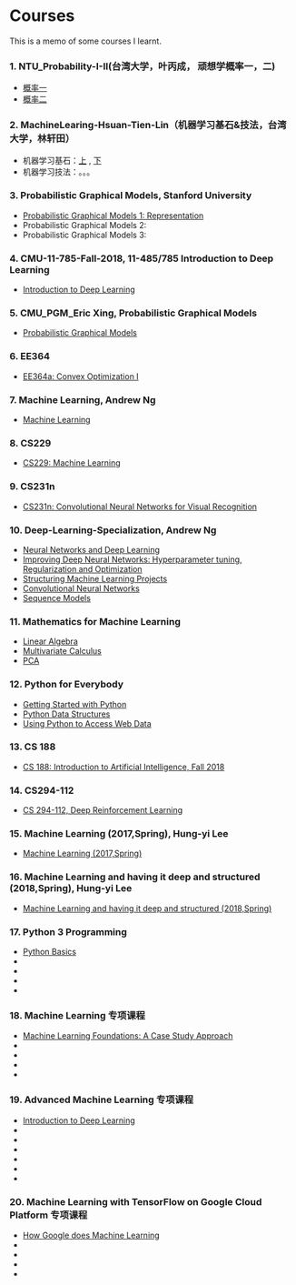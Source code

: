 # Courses
This is a memo of some courses I learnt.

### 1. NTU_Probability-I-II(台湾大学，叶丙成， 顽想学概率一，二)
 * [概率一](https://www.coursera.org/learn/prob1)
 * [概率二](https://www.coursera.org/learn/prob2)

### 2. MachineLearing-Hsuan-Tien-Lin（机器学习基石&技法，台湾大学，林轩田）
 * 机器学习基石：[上](https://www.coursera.org/learn/ntumlone-mathematicalfoundations) , [下]( https://www.coursera.org/learn/ntumlone-algorithmicfoundations)
 * 机器学习技法：。。。

### 3. Probabilistic Graphical Models, Stanford University
 * [Probabilistic Graphical Models 1: Representation](https://www.coursera.org/learn/probabilistic-graphical-models/home/welcome)
 * Probabilistic Graphical Models 2: 
 * Probabilistic Graphical Models 3: 
 
### 4. CMU-11-785-Fall-2018, 11-485/785 Introduction to Deep Learning
 * [Introduction to Deep Learning](http://deeplearning.cs.cmu.edu/)
 
### 5. CMU_PGM_Eric Xing, Probabilistic Graphical Models
 * [Probabilistic Graphical Models](http://www.cs.cmu.edu/~epxing/Class/10708-14/lecture.html)
 
 ### 6. EE364
 * [EE364a: Convex Optimization I](http://web.stanford.edu/class/ee364a/)
 
 ### 7. Machine Learning, Andrew Ng
 * [Machine Learning](https://www.coursera.org/learn/machine-learning)
 
 ### 8. CS229
 * [CS229: Machine Learning](https://see.stanford.edu/Course/CS229)
 
 ### 9. CS231n
 * [CS231n: Convolutional Neural Networks for Visual Recognition](http://cs231n.stanford.edu/)
 
 ### 10. Deep-Learning-Specialization, Andrew Ng
 * [Neural Networks and Deep Learning](https://www.coursera.org/learn/neural-networks-deep-learning?specialization=deep-learning)
 * [Improving Deep Neural Networks: Hyperparameter tuning, Regularization and Optimization](https://www.coursera.org/learn/deep-neural-network?specialization=deep-learning)
 * [Structuring Machine Learning Projects](https://www.coursera.org/learn/machine-learning-projects?specialization=deep-learning)
 * [Convolutional Neural Networks](https://www.coursera.org/learn/convolutional-neural-networks?specialization=deep-learning)
 * [Sequence Models](https://www.coursera.org/learn/nlp-sequence-models/home/welcome)
 
 ### 11. Mathematics for Machine Learning
 * [Linear Algebra](https://www.coursera.org/learn/linear-algebra-machine-learning/home/welcome)
 * [Multivariate Calculus](https://www.coursera.org/learn/multivariate-calculus-machine-learning/home/welcome)
 * [PCA](https://www.coursera.org/learn/pca-machine-learning/home/welcome)
 
 ### 12. Python for Everybody
 * [Getting Started with Python](https://www.coursera.org/learn/python/home/welcome)
 * [Python Data Structures](https://www.coursera.org/learn/python-data/home/welcome)
 * [Using Python to Access Web Data](https://www.coursera.org/learn/python-network-data/home/welcome)
 
 ### 13. CS 188
 * [CS 188: Introduction to Artificial Intelligence, Fall 2018](https://inst.eecs.berkeley.edu/~cs188/fa18/)
 
 ### 14. CS294-112
 * [CS 294-112, Deep Reinforcement Learning](http://rail.eecs.berkeley.edu/deeprlcourse/)
 
 ### 15. Machine Learning (2017,Spring), Hung-yi Lee
 * [Machine Learning (2017,Spring)](http://speech.ee.ntu.edu.tw/~tlkagk/courses_ML17.html)
 
 ### 16. Machine Learning and having it deep and structured (2018,Spring), Hung-yi Lee
 * [Machine Learning and having it deep and structured (2018,Spring)](http://speech.ee.ntu.edu.tw/~tlkagk/courses_MLDS18.html)
 
 ### 17. Python 3 Programming
 * [Python Basics](https://www.coursera.org/learn/python-basics?specialization=python-3-programming)
 *
 *
 *
 *
 
 ### 18. Machine Learning 专项课程
 * [Machine Learning Foundations: A Case Study Approach](https://www.coursera.org/learn/ml-foundations)
 *
 *
 *
 *
 
 ### 19. Advanced Machine Learning 专项课程
 * [Introduction to Deep Learning](https://www.coursera.org/learn/intro-to-deep-learning?specialization=aml)
 *
 *
 *
 *
 *
 *
 
  ### 20. Machine Learning with TensorFlow on Google Cloud Platform 专项课程
 * [How Google does Machine Learning](https://www.coursera.org/learn/google-machine-learning?specialization=machine-learning-tensorflow-gcp)
 *
 *
 *
 *
